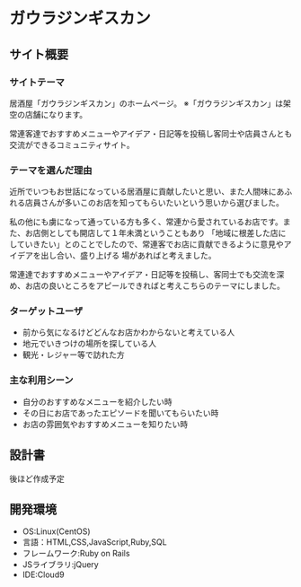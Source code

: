 # ガウラジンギスカン

## サイト概要
### サイトテーマ
居酒屋「ガウラジンギスカン」のホームページ。
※「ガウラジンギスカン」は架空の店舗になります。

常連客達でおすすめメニューやアイデア・日記等を投稿し客同士や店員さんとも交流ができるコミュニティサイト。
### テーマを選んだ理由
近所でいつもお世話になっている居酒屋に貢献したいと思い、また人間味にあふれる店員さんが多いこのお店を知ってもらいたいという思いから選びました。

私の他にも虜になって通っている方も多く、常連から愛されているお店です。また、お店側としても開店して１年未満ということもあり
「地域に根差した店にしていきたい」とのことでしたので、常連客でお店に貢献できるように意見やアイデアを出し合い、盛り上げる
場があればと考えました。

常連達でおすすめメニューやアイデア・日記等を投稿し、客同士でも交流を深め、お店の良いところをアピールできればと考えこちらのテーマにしました。

### ターゲットユーザ
- 前から気になるけどどんなお店かわからないと考えている人
- 地元でいきつけの場所を探している人
- 観光・レジャー等で訪れた方

### 主な利用シーン
- 自分のおすすめなメニューを紹介したい時
- その日にお店であったエピソードを聞いてもらいたい時
- お店の雰囲気やおすすめメニューを知りたい時

## 設計書
後ほど作成予定

## 開発環境
- OS:Linux(CentOS)
- 言語：HTML,CSS,JavaScript,Ruby,SQL
- フレームワーク:Ruby on Rails
- JSライブラリ:jQuery
- IDE:Cloud9

